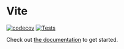 # Vite

[![codecov](https://codecov.io/gh/vite-cloud/vite/branch/main/graph/badge.svg?token=2OSGR5J75F)](https://codecov.io/gh/vite-cloud/vite)
[![Tests](https://github.com/vite-cloud/vite/actions/workflows/tests.yml/badge.svg)](https://github.com/vite-cloud/vite/actions/workflows/tests.yml)

Check out [the documentation](//vite.cloud/docs) to get started.

